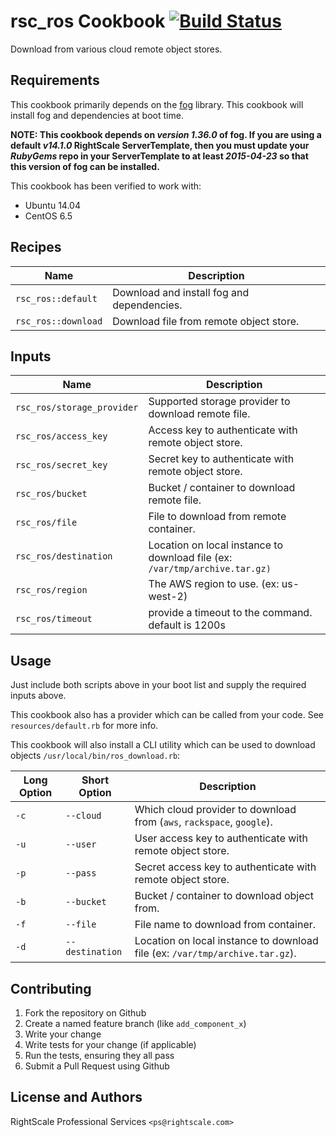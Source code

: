 rsc_ros Cookbook [![Build Status](https://travis-ci.org/RightScale-Services-Cookbooks/rsc_ros.svg?branch=master)](https://travis-ci.org/RightScale-Services-Cookbooks/rsc_ros)
================
Download from various cloud remote object stores.


Requirements
------------
This cookbook primarily depends on the [fog](http://fog.io) library. This cookbook will install fog and dependencies at boot time.


**NOTE: This cookbook depends on *version 1.36.0* of fog. If you are using a default *v14.1.0* RightScale ServerTemplate, then you must update your *RubyGems* repo in your ServerTemplate to at least *2015-04-23* so that this version of fog can be installed.**

This cookbook has been verified to work with:
* Ubuntu 14.04
* CentOS 6.5



Recipes
-------

| Name                | Description                                |
|---------------------|--------------------------------------------|
| `rsc_ros::default`  | Download and install fog and dependencies. |
| `rsc_ros::download` | Download file from remote object store.    |


Inputs
------


| Name                        | Description                                                                |
|----------------------------|-----------------------------------------------------------------------------|
| `rsc_ros/storage_provider` | Supported storage provider to download remote file.                         |
| `rsc_ros/access_key`       | Access key to authenticate with remote object store.                        |
| `rsc_ros/secret_key`       | Secret key to authenticate with remote object store.                        |
| `rsc_ros/bucket`           | Bucket / container to download remote file.                                 |
| `rsc_ros/file`             | File to download from remote container.                                     |
| `rsc_ros/destination`      | Location on local instance to download file (ex: `/var/tmp/archive.tar.gz)` |
| `rsc_ros/region`           | The AWS region to use.  (ex: us-west-2)                                   |
| `rsc_ros/timeout`          | provide a timeout to the command.  default is 1200s                         |

Usage
-----
Just include both scripts above in your boot list and supply the required inputs above.

This cookbook also has a provider which can be called from your code. See `resources/default.rb` for more info.

This cookbook will also install a CLI utility which can be used to download objects `/usr/local/bin/ros_download.rb`:

| Long Option | Short Option    | Description                                                                  |
|-------------|-----------------|------------------------------------------------------------------------------|
| `-c`        | `--cloud`       | Which cloud provider to download from (`aws`, `rackspace`, `google`).        |
| `-u`        | `--user`        | User access key to authenticate with remote object store.                    |
| `-p`        | `--pass`        | Secret access key to authenticate with remote object store.                  |
| `-b`        | `--bucket`      | Bucket / container to download object from.                                  |
| `-f`        | `--file`        | File name to download from container.                                        |
| `-d`        | `--destination` | Location on local instance to download file (ex: `/var/tmp/archive.tar.gz`). |


Contributing
------------

1. Fork the repository on Github
2. Create a named feature branch (like `add_component_x`)
3. Write your change
4. Write tests for your change (if applicable)
5. Run the tests, ensuring they all pass
6. Submit a Pull Request using Github


License and Authors
-------------------
RightScale Professional Services `<ps@rightscale.com>`

